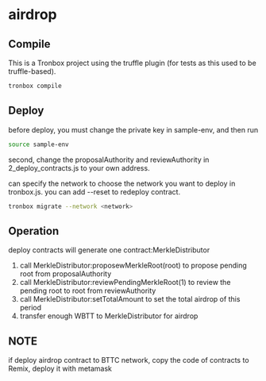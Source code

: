 # airdrop

## Compile

This is a Tronbox project using the truffle plugin (for tests as this used to be truffle-based). 

```sh
tronbox compile
```

## Deploy

before deploy, you must change the private key in sample-env, and then run 
```sh
source sample-env
```
second, change the proposalAuthority and reviewAuthority in 2_deploy_contracts.js to your own address.

can specify the network to choose the network you want to deploy in tronbox.js. you can add --reset to redeploy contract.
```sh
tronbox migrate --network <network>
```

## Operation

deploy contracts will generate one contract:MerkleDistributor


1. call MerkleDistributor:proposewMerkleRoot(root) to propose pending root from proposalAuthority
2. call MerkleDistributor:reviewPendingMerkleRoot(1) to review the pending root to root from reviewAuthority
3. call MerkleDistributor:setTotalAmount to set the total airdrop of this period
4. transfer enough WBTT to MerkleDistributor for airdrop

## NOTE
if deploy airdrop contract to BTTC network, copy the code of contracts to Remix, deploy it with metamask

